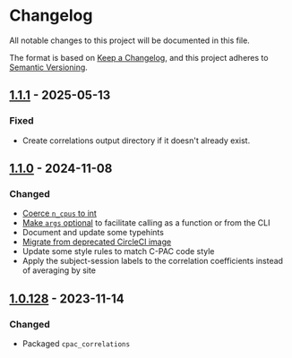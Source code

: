 <!-- Copyright (C) 2022-2025  C-PAC Developers

This file is part of C-PAC.

C-PAC is free software: you can redistribute it and/or modify it under the terms of the GNU Lesser General Public License as published by the Free Software Foundation, either version 3 of the License, or (at your option) any later version.

C-PAC is distributed in the hope that it will be useful, but WITHOUT ANY WARRANTY; without even the implied warranty of MERCHANTABILITY or FITNESS FOR A PARTICULAR PURPOSE. See the GNU Lesser General Public License for more details.

You should have received a copy of the GNU Lesser General Public License along with C-PAC. If not, see <https://www.gnu.org/licenses/>. -->
# Changelog

All notable changes to this project will be documented in this file.

The format is based on [Keep a Changelog](https://keepachangelog.com/en/1.0.0/),
and this project adheres to [Semantic Versioning](https://semver.org/spec/v2.0.0.html).

## [1.1.1] - 2025-05-13

### Fixed

* Create correlations output directory if it doesn't already exist.

## [1.1.0] - 2024-11-08

### Changed

* [Coerce `n_cpus` to int](https://github.com/FCP-INDI/CPAC_regtest_pack/commit/418310362e714157fede0a25cca3f52b2ad609c5)
* [Make `args` optional](github.com/FCP-INDI/CPAC_regtest_pack/commit/a90cfd41506ce6dca6104868358e46fca9892dad) to facilitate calling as a function or from the CLI
* Document and update some typehints
* [Migrate from deprecated CircleCI image](https://circleci.com/docs/next-gen-migration-guide/)
* Update some style rules to match C-PAC code style
* Apply the subject-session labels to the correlation coefficients instead of averaging by site

## [1.0.128] - 2023-11-14

### Changed

* Packaged `cpac_correlations`

[1.1.1]: https://github.com/FCP-INDI/CPAC_regtest_pack/releases/tag/cpac_correlations/v1.1.1
[1.1.0]: https://github.com/FCP-INDI/CPAC_regtest_pack/releases/tag/cpac_correlations/v1.1.0
[1.0.128]: https://github.com/FCP-INDI/CPAC_regtest_pack/releases/tag/cpac_correlations/v1.0.128
